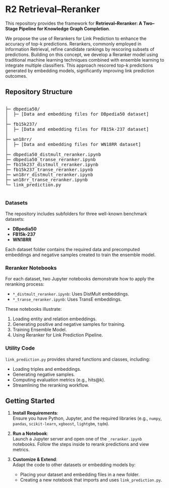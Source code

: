 # R2 **Retrieval–Reranker**

This repository provides the framework for **Retrieval–Reranker: A Two–Stage Pipeline for Knowledge Graph Completion**. 

We propose the use of Rerankers for Link Prediction to enhance the accuracy of top-k predictions. Rerankers, commonly employed in Information Retrieval, refine candidate rankings by rescoring subsets of predictions. Building on this concept, we develop a Reranker model using traditional machine learning techniques combined with ensemble learning to integrate multiple classifiers. This approach rescored top-k predictions generated by embedding models, significantly improving link prediction outcomes.

## Repository Structure
<pre>

├─ dbpedia50/
│  ├─ [Data and embedding files for DBpedia50 dataset]
│
├─ fb15k237/
│  ├─ [Data and embedding files for FB15k-237 dataset]
│
├─ wn18rr/
│  ├─ [Data and embedding files for WN18RR dataset]
│
├─ dbpedia50_distmult_reranker.ipynb
├─ dbpedia50_transe_reranker.ipynb
├─ fb15k237_distmult_reranker.ipynb
├─ fb15k237_transe_reranker.ipynb
├─ wn18rr_distmult_reranker.ipynb
├─ wn18rr_transe_reranker.ipynb
└─ link_prediction.py

</pre>


### Datasets

The repository includes subfolders for three well-known benchmark datasets:
- **DBpedia50**
- **FB15k-237**
- **WN18RR**

Each dataset folder contains the required data and precomputed embeddings and negative samples created to train the ensemble model.

### Reranker Notebooks

For each dataset, two Jupyter notebooks demonstrate how to apply the reranking process:
- `*_distmult_reranker.ipynb`: Uses DistMult embeddings.
- `*_transe_reranker.ipynb`: Uses TransE embeddings.

These notebooks illustrate:
1. Loading entity and relation embeddings.
2. Generating positive and negative samples for training.
3. Training Ensemble Model.
4. Using Reranker for Link Prediction Pipeline.

### Utility Code

`link_prediction.py` provides shared functions and classes, including:
- Loading triples and embeddings.
- Generating negative samples.
- Computing evaluation metrics (e.g., hits@k).
- Streamlining the reranking workflow.

## Getting Started

1. **Install Requirements**:  
   Ensure you have Python, Jupyter, and the required libraries (e.g., `numpy`, `pandas`, `scikit-learn`, `xgboost`, `lightgbm`, `tqdm`).

2. **Run a Notebook**:  
   Launch a Jupyter server and open one of the `_reranker.ipynb` notebooks. Follow the steps inside to rerank predictions and view metrics.

3. **Customize & Extend**:  
   Adapt the code to other datasets or embedding models by:
   - Placing your dataset and embedding files in a new folder.
   - Creating a new notebook that imports and uses `link_prediction.py`.


